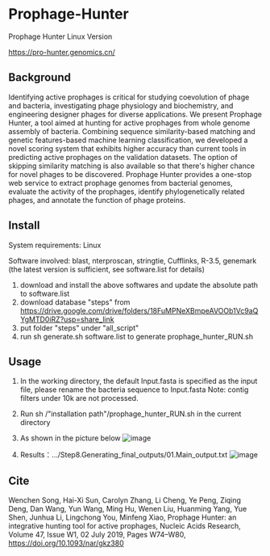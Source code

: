 # Prophage-Hunter
Prophage Hunter Linux Version

https://pro-hunter.genomics.cn/
## Background

Identifying active prophages is critical for studying coevolution of phage and bacteria, investigating phage physiology and biochemistry, and engineering designer phages for diverse applications. We present Prophage Hunter, a tool aimed at hunting for active prophages from whole genome assembly of bacteria. Combining sequence similarity-based matching and genetic features-based machine learning classification, we developed a novel scoring system that exhibits higher accuracy than current tools in predicting active prophages on the validation datasets. The option of skipping similarity matching is also available so that there's higher chance for novel phages to be discovered. Prophage Hunter provides a one-stop web service to extract prophage genomes from bacterial genomes, evaluate the activity of the prophages, identify phylogenetically related phages, and annotate the function of phage proteins.

## Install

System requirements: Linux

Software involved: blast, nterproscan, stringtie, Cufflinks, R-3.5, genemark (the latest version is sufficient, see software.list for details)
1. download and install the above softwares and update the absolute path to software.list
2. download database "steps" from https://drive.google.com/drive/folders/18FuMPNeXBmpeAVOOb1Vc9aQYgMTD0iRZ?usp=share_link
3. put folder "steps" under "all_script"
4. run sh generate.sh software.list to generate prophage_hunter_RUN.sh

## Usage

1. In the working directory, the default Input.fasta is specified as the input file, please rename the bacteria sequence to Input.fasta
Note: contig filters under 10k are not processed.

2. Run sh /"installation path"/prophage_hunter_RUN.sh in the current directory

3. As shown in the picture below
![image](https://user-images.githubusercontent.com/122762987/236393472-82576f87-0d44-4a4d-9971-2c1a43426ae5.png)

4. Results：.../Step8.Generating_final_outputs/01.Main_output.txt
![image](https://user-images.githubusercontent.com/122762987/236393765-4032b9f7-68a4-4342-9908-25c2fa7bac9b.png)

## Cite

Wenchen Song, Hai-Xi Sun, Carolyn Zhang, Li Cheng, Ye Peng, Ziqing Deng, Dan Wang, Yun Wang, Ming Hu, Wenen Liu, Huanming Yang, Yue Shen, Junhua Li, Lingchong You, Minfeng Xiao, Prophage Hunter: an integrative hunting tool for active prophages, Nucleic Acids Research, Volume 47, Issue W1, 02 July 2019, Pages W74–W80, https://doi.org/10.1093/nar/gkz380
